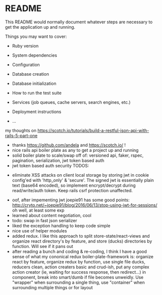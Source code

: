 # README

This README would normally document whatever steps are necessary to get the
application up and running.

Things you may want to cover:

* Ruby version

* System dependencies

* Configuration

* Database creation

* Database initialization

* How to run the test suite

* Services (job queues, cache servers, search engines, etc.)

* Deployment instructions

* ...



my thoughts on https://scotch.io/tutorials/build-a-restful-json-api-with-rails-5-part-one
- thanks https://github.com/andela and https://scotch.io/ !
- nice rails api boiler plate as any to get a project up and running
- solid boiler plate to scale/swap off of: versioned api, faker, rspec, pagination, serialization, jwt token based auth
- jwt token based auth security TODOS:
* eliminate XSS attacks on client local storage by storing jwt in cookie config'ed with 'http_only' & 'secure'. The signed jwt is essentially plain text (base64 encoded), so implement encrypt/decrypt during read/write/auth token. Keep rails csrf protection unaffected.
- oof, after impementing jwt joepie91 has some good points: http://cryto.net/~joepie91/blog/2016/06/13/stop-using-jwt-for-sessions/ oh well, at least some exp
- learned about content negotiation, cool
- todo: swap in fast json serializer
- liked the exception handling to keep code simple
- nice use of helper modules
- added redux. I like this approach to split store-state/react-views and organize react directory's by feature, and store (ducks) directories by function. Will see if it pans out
- after reading a bunch and coding & re-coding, I think I have a good sense of what my cononical redux boiler-plate-framework is: organize react by feature, organize redux by function, use single file ducks, reducers clean, action creaters basic and crud-ish, put any complex action creator (ie, waiting for success response, then redirect...) in component, break into smart/dumb if file becomes unweidly. Use "wrapper" when surrounding a single thing, use "container" when surrounding multiple things or for layout
